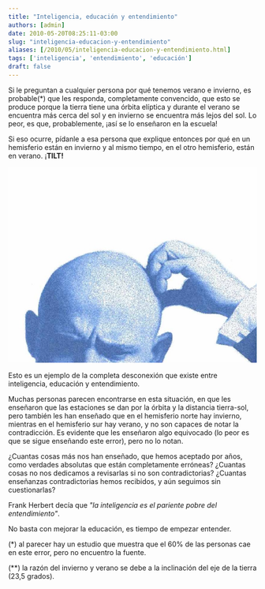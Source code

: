 ```yaml
---
title: "Inteligencia, educación y entendimiento"
authors: [admin]
date: 2010-05-20T08:25:11-03:00
slug: "inteligencia-educacion-y-entendimiento"
aliases: [/2010/05/inteligencia-educacion-y-entendimiento.html]
tags: ['inteligencia', 'entendimiento', 'educación']
draft: false
---
```


Si le preguntan a cualquier persona por qué tenemos verano e invierno,
es probable(\*) que les responda, completamente convencido, que esto se
produce porque la tierra tiene una órbita elíptica y durante el verano
se encuentra más cerca del sol y en invierno se encuentra más lejos del
sol. Lo peor, es que, probablemente, ¡así se lo enseñaron en la escuela!

Si eso ocurre, pídanle a esa persona que explique entonces por qué en un
hemisferio están en invierno y al mismo tiempo, en el otro hemisferio,
están en verano. ¡**TILT!**

![bg\_doubt.jpg](bg_doubt.jpg)

Esto es un ejemplo de la completa desconexión que existe entre
inteligencia, educación y entendimiento.

Muchas personas parecen encontrarse en esta situación, en que les
enseñaron que las estaciones se dan por la órbita y la distancia
tierra-sol, pero también les han enseñado que en el hemisferio norte hay
invierno, mientras en el hemisferio sur hay verano, y no son capaces de
notar la contradicción. Es evidente que les enseñaron algo equivocado
(lo peor es que se sigue enseñando este error), pero no lo notan.

¿Cuantas cosas más nos han enseñado, que hemos aceptado por años, como
verdades absolutas que están completamente erróneas? ¿Cuantas cosas no
nos dedicamos a revisarlas si no son contradictorias? ¿Cuantas
enseñanzas contradictorias hemos recibidos, y aún seguimos sin
cuestionarlas?

Frank Herbert decía que *"la inteligencia es el pariente pobre del
entendimiento\"*.

No basta con mejorar la educación, es tiempo de empezar entender.

(\*) al parecer hay un estudio que muestra que el 60% de las personas
cae en este error, pero no encuentro la fuente.

(\*\*) la razón del invierno y verano se debe a la inclinación del eje
de la tierra (23,5 grados).
